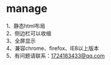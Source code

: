 # manage
1、静态html布局<br/>
2、侧边栏可以收缩<br/>
3、全屏显示<br/>
4、兼容chrome、firefox、IE8以上版本<br/>
5、有问题请联系：1724183433@qq.com<br/>
